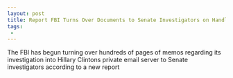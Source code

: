 ```yaml
---
layout: post
title: Report FBI Turns Over Documents to Senate Investigators on Handling of Clinton Email Case
tags:
 -
---
```

The FBI has begun turning over hundreds of pages of memos regarding its investigation into Hillary Clintons private email server to Senate investigators according to a new report
